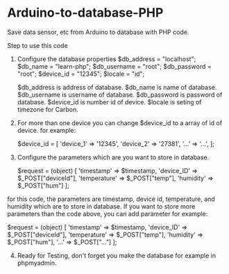 # Arduino-to-database-PHP
Save data sensor, etc from Arduino to database with PHP code.

Step to use this code
1. Configure the database properties
   $db_address = "localhost";
   $db_name = "learn-php";
   $db_username = "root";
   $db_password = "root";
   $device_id = "12345";
   $locale = "id";

   $db_address is address of database.
   $db_name is name of database.
   $db_username is username of database.
   $db_password is password of database.
   $device_id is number id of device.
   $locale is seting of timezone for Carbon.

2. For more than one device you can change $device_id to a array of id of device. for example:
   
   $device_id = [
      'device_1' => '12345',
      'device_2' => '27381',
      '...' => '...',
   ];

3. Configure the parameters which are you want to store in database.

   $request = (object) [
     'timestamp' => $timestamp,
     'device_ID' => $_POST["deviceId"],
     'temperature' => $_POST["temp"],
     'humidity' => $_POST["hum"]
  ];

  for this code, the parameters are timestamp, device id, temperature, and humidity which are to store in database. If you want to store more   parameters than the code above, you can add parameter for example:

  $request = (object) [
     'timestamp' => $timestamp,
     'device_ID' => $_POST["deviceId"],
     'temperature' => $_POST["temp"],
     'humidity' => $_POST["hum"],
     '...' => $_POST["..."]	
  ];

4. Ready for Testing, don't forget you make the database for example in phpmyadmin. 
